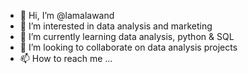 - 👋 Hi, I’m @lamalawand
- 👀 I’m interested in data analysis and marketing
- 🌱 I’m currently learning data analysis, python & SQL
- 💞️ I’m looking to collaborate on data analysis projects
- 📫 How to reach me ...

<!---
lamalawand/lamalawand is a ✨ special ✨ repository because its `README.md` (this file) appears on your GitHub profile.
You can click the Preview link to take a look at your changes.
--->
